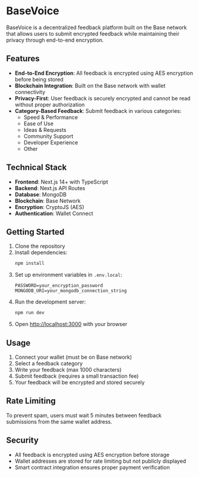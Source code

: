 # BaseVoice

BaseVoice is a decentralized feedback platform built on the Base network that allows users to submit encrypted feedback while maintaining their privacy through end-to-end encryption.

## Features

- **End-to-End Encryption**: All feedback is encrypted using AES encryption before being stored
- **Blockchain Integration**: Built on the Base network with wallet connectivity
- **Privacy-First**: User feedback is securely encrypted and cannot be read without proper authorization
- **Category-Based Feedback**: Submit feedback in various categories:
  - Speed & Performance
  - Ease of Use
  - Ideas & Requests
  - Community Support
  - Developer Experience
  - Other

## Technical Stack

- **Frontend**: Next.js 14+ with TypeScript
- **Backend**: Next.js API Routes
- **Database**: MongoDB
- **Blockchain**: Base Network
- **Encryption**: CryptoJS (AES)
- **Authentication**: Wallet Connect

## Getting Started

1. Clone the repository
2. Install dependencies:
   ```bash
   npm install
   ```
3. Set up environment variables in `.env.local`:
   ```
   PASSWORD=your_encryption_password
   MONGODB_URI=your_mongodb_connection_string
   ```
4. Run the development server:
   ```bash
   npm run dev
   ```
5. Open [http://localhost:3000](http://localhost:3000) with your browser

## Usage

1. Connect your wallet (must be on Base network)
2. Select a feedback category
3. Write your feedback (max 1000 characters)
4. Submit feedback (requires a small transaction fee)
5. Your feedback will be encrypted and stored securely

## Rate Limiting

To prevent spam, users must wait 5 minutes between feedback submissions from the same wallet address.

## Security

- All feedback is encrypted using AES encryption before storage
- Wallet addresses are stored for rate limiting but not publicly displayed
- Smart contract integration ensures proper payment verification

